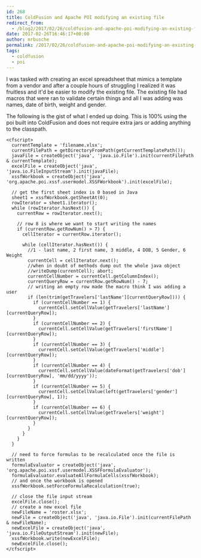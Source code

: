 ```yaml
---
id: 268
title: ColdFusion and Apache POI modifying an existing file
redirect_from:
  - /blog2/2017/02/26/coldfusion-and-apache-poi-modifying-an-existing-file/
date: 2017-02-26T16:46:17+00:00
author: mrbusche
permalink: /2017/02/26/coldfusion-and-apache-poi-modifying-an-existing-file/
tags:
  - coldfusion
  - poi
---
```


I was tasked with creating an excel spreadsheet that mimics a template from a vendor and after a couple hours of struggling I realized it was fruitless and it'd be easier to modify the existing file. The existing file had macros that were ran to validate certain things and all I was adding was names, date of birth, weight and gender.

The following is the gist of what I ended up doing. This is 100% using the poi built into ColdFusion and does not require extra jars or adding anything to the classpath.

    <cfscript>
      currentTemplate = 'filename.xlsx';
      currentFilePath = getDirectoryFromPath(getCurrentTemplatePath());
      javaFile = createObject('java', 'java.io.File').init(currentFilePath & currentTemplate);
      excelFile = createObject('java', 'java.io.FileInputStream').init(javaFile);
      xssfWorkbook = createObject('java', 'org.apache.poi.xssf.usermodel.XSSFWorkbook').init(excelFile);

      // get the first sheet index is 0 based in Java
      sheet1 = xssfWorkbook.getSheetAt(0);
      rowIterator = sheet1.iterator();
      while (rowIterator.hasNext()) {
        currentRow = rowIterator.next();

        // row 8 is where we want to start writing the names
        if (currentRow.getRowNum() > 7) {
          cellIterator = currentRow.iterator();

          while (cellIterator.hasNext()) {
            //1 - last name, 2 first name, 3 middle, 4 DOB, 5 Gender, 6 Weight
            currentCell = cellIterator.next();
            //when in doubt of methods dump out the whole java object
            //writeDump(currentCell); abort;
            currentCellNumber = currentCell.getColumnIndex();
            currentQueryRow = currentRow.getRowNum() - 7;
            // writing an empty row made the macro think I was adding a user
            if (len(trim(getTravelers['lastName'][currentQueryRow]))) {
              if (currentCellNumber == 1) {
                currentCell.setCellValue(getTravelers['lastName'][currentQueryRow]);
              }
              if (currentCellNumber == 2) {
                currentCell.setCellValue(getTravelers['firstName'][currentQueryRow]);
              }
              if (currentCellNumber == 3) {
                currentCell.setCellValue(getTravelers['middle'][currentQueryRow]);
              }
              if (currentCellNumber == 4) {
                currentCell.setCellValue(dateFormat(getTravelers['dob'][currentQueryRow], 'mm/dd/yyyy'));
              }
              if (currentCellNumber == 5) {
                currentCell.setCellValue(left(getTravelers['gender'][currentQueryRow], 1));
              }
              if (currentCellNumber == 6) {
                currentCell.setCellValue(getTravelers['weight'][currentQueryRow]);
              }
            }
          }
        }
      }

      // need to force formulas to be recalculated once the file is written
      formulaEvaluator = createObject('java', 'org.apache.poi.xssf.usermodel.XSSFFormulaEvaluator');
      formulaEvaluator.evaluateAllFormulaCells(xssfWorkbook);
      // and once the workbook is opened
      xssfWorkbook.setForceFormulaRecalculation(true);

      // close the file input stream
      excelFile.close();
      // create a new excel file
      newFileName = 'roster.xlsx';
      newFile = createObject('java', 'java.io.File').init(currentFilePath & newFileName);
      newExcelFile = createObject('java', 'java.io.FileOutputStream').init(newFile);
      xssfWorkbook.write(newExcelFile);
      newExcelFile.close();
    </cfscript>
